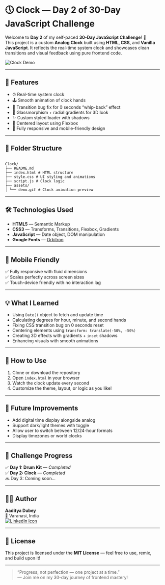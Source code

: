 # 🕔 Clock — Day 2 of 30-Day JavaScript Challenge

Welcome to **Day 2** of my self-paced **30-Day JavaScript Challenge**! 🚀  
This project is a custom **Analog Clock** built using **HTML, CSS**, and **Vanilla JavaScript**. It reflects the real-time system clock and showcases clean transitions and visual feedback using pure frontend code.

![Clock Demo](https://github.com/aaditya-dubey09/daily-dev-journal/Clock/blob/main/assets/demo.gif?raw=true)

---

## 🌟 Features

- ⏰ Real-time system clock
- 🕹️ Smooth animation of clock hands
- 🔁 Transition bug fix for 0 seconds “whip-back” effect
- 🎨 Glassmorphism + radial gradients for 3D look
- ✨ Custom styled loader with shadows
- 🧭 Centered layout using Flexbox
- 📱 Fully responsive and mobile-friendly design

---

## 📂 Folder Structure

```

Clock/
├── README.md
├── index.html # HTML structure
├── style.css # UI styling and animations
├── script.js # Clock logic
├── assets/
│ └── demo.gif # Clock animation preview

```

---

## 🛠️ Technologies Used

- **HTML5** — Semantic Markup
- **CSS3** — Transforms, Transitions, Flexbox, Gradients
- **JavaScript** — Date object, DOM manipulation
- **Google Fonts** — [Orbitron](https://fonts.google.com/specimen/Orbitron)

---

## 📱 Mobile Friendly

✅ Fully responsive with fluid dimensions  
✅ Scales perfectly across screen sizes  
✅ Touch-device friendly with no interaction lag

---

## 💡 What I Learned

- Using `Date()` object to fetch and update time
- Calculating degrees for hour, minute, and second hands
- Fixing CSS transition bug on 0 seconds reset
- Centering elements using `transform: translate(-50%, -50%)`
- Creating 3D effects with gradients + `inset` shadows
- Enhancing visuals with smooth animations

---

## 🎯 How to Use

1. Clone or download the repository
2. Open `index.html` in your browser
3. Watch the clock update every second
4. Customize the theme, layout, or logic as you like!

---

## 📌 Future Improvements

- Add digital time display alongside analog
- Support dark/light themes with toggle
- Allow user to switch between 12/24-hour formats
- Display timezones or world clocks

---

## 📅 Challenge Progress

✅ **Day 1: Drum Kit** — _Completed_  
✅ **Day 2: Clock** — _Completed_  
🔜 Day 3: Coming soon…

---

## 🧑‍💻 Author

**Aaditya Dubey**  
📍 Varanasi, India  
[![LinkedIn Icon](https://img.icons8.com/?size=100&id=13930&format=png&color=000000)](https://linkedin.com/in/aadityadubey)

---

## 📜 License

This project is licensed under the **MIT License** — feel free to use, remix, and build upon it!

---

> “Progress, not perfection — one project at a time.”  
> — Join me on my 30-day journey of frontend mastery!
